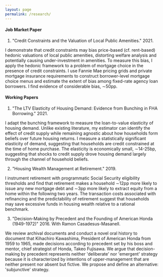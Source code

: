 ```yaml
---
layout: page
permalink: /research/
---
```

#### Job Market Paper

1. "Credit Constraints and the Valuation of Local Public Amenities." 2021. 

  I demonstrate that credit constraints may bias price-based (cf. rent-based) hedonic valuations of local public amenities, distorting welfare analysis and potentially causing under-investment in amenities. To measure this bias, I apply the hedonic framework to a problem of mortgage choice in the presence of credit constraints. I use Fannie Mae pricing grids and private mortgage insurance requirements to construct borrower-level mortgage choice menus and estimate the extent of bias among fixed-rate agency loan borrowers. I find evidence of considerable bias, $\sim$50pp.

#### Working Papers

1. "The LTV Elasticity of Housing Demand: Evidence from Bunching in FHA Borrowing." 2021. 

  I adapt the bunching framework to measure the loan-to-value elasticity of housing demand. Unlike existing literature, my estimator can identify the effect of credit supply while remaining agnostic about how households form beliefs over future housing returns. I measure a statistically significant elasticity of demand, suggesting that households are credit constrained at the time of home purchase. The elasticity is economically small, $\sim$14-25bp, suggesting that shocks to credit supply drove housing demand largely through the channel of household beliefs. 

2. "Housing Wealth Management at Retirement." 2019. 
  
  I instrument retirement with programmatic Social Security eligibility thresholds and find that retirement makes a household $\sim$12pp more likely to issue any new mortgage debt and $\sim$3pp more likely to extract equity from a home within the following two years. The transaction costs associated with refinancing and the predictability of retirement suggest that households may save excessive funds in housing wealth relative to a rational benchmark.

3. "Decision-Making by Precedent and the Founding of American Honda (1949-1972)" 2016. With Ramon Casadesus-Masanell. 

  We review archival documents and conduct a novel oral history to document that Kihachiro Kawashima, President of American Honda from 1959 to 1965, made decisions according to precedent set by his boss and mentor, chief strategist of Honda, Takeo Fujisawa. We argue that decision-making by precedent represents neither 'deliberate' nor 'emergent' strategy because it is characterized by intentions of upper-management that are neither present nor absent but fictive. We propose and define an alternative: 'subjunctive' strategy. 

